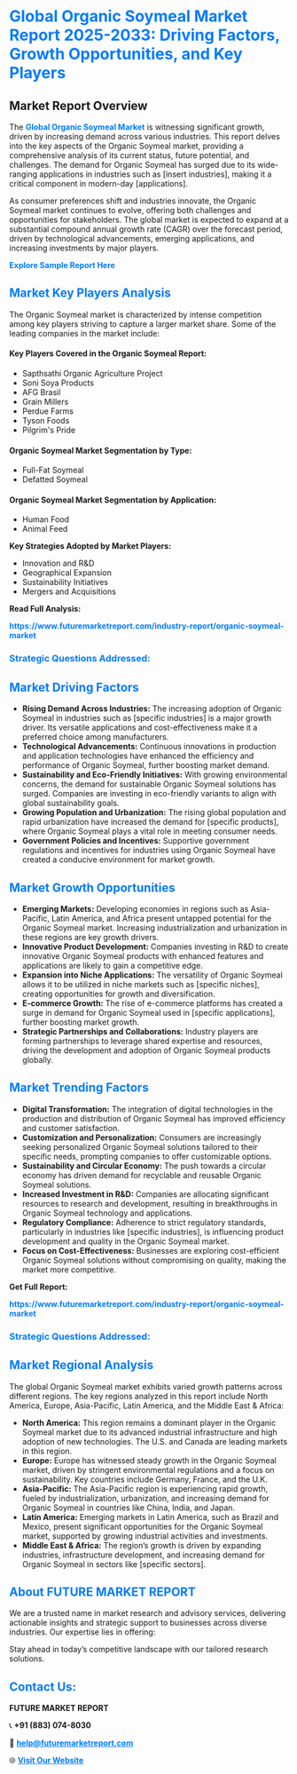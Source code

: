 <h1 style="color: #007BFF;">Global Organic Soymeal Market Report 2025-2033: Driving Factors, Growth Opportunities, and Key Players</h1>

<section id="overview">
<h2>Market Report Overview</h2>
<p>The <a href="https://www.futuremarketreport.com/industry-report/organic-soymeal-market" style="color: #007BFF; text-decoration: none;"><strong>Global Organic Soymeal Market</strong></a> is witnessing significant growth, driven by increasing demand across various industries. This report delves into the key aspects of the Organic Soymeal market, providing a comprehensive analysis of its current status, future potential, and challenges. The demand for Organic Soymeal has surged due to its wide-ranging applications in industries such as [insert industries], making it a critical component in modern-day [applications].</p>
<p>As consumer preferences shift and industries innovate, the Organic Soymeal market continues to evolve, offering both challenges and opportunities for stakeholders. The global market is expected to expand at a substantial compound annual growth rate (CAGR) over the forecast period, driven by technological advancements, emerging applications, and increasing investments by major players.</p>
</section>

<section id="overview">
<p><a href="https://www.futuremarketreport.com/request-sample/reportId=63782" style="color: #007BFF; text-decoration: none;"><strong>Explore Sample Report Here</strong></a></p>
</section>

<section id="key-players">
<h2 style="color: #007BFF;">Market Key Players Analysis</h2>
<p>The Organic Soymeal market is characterized by intense competition among key players striving to capture a larger market share. Some of the leading companies in the market include:</p>
<h4>Key Players Covered in the Organic Soymeal Report:</h4>
<ul><li>Sapthsathi Organic Agriculture Project</li><li>Soni Soya Products</li><li>AFG Brasil</li><li>Grain Millers</li><li>Perdue Farms</li><li>Tyson Foods</li><li>Pilgrim&#039;s Pride</li></ul>
<h4>Organic Soymeal Market Segmentation by Type:</h4>
<ul><li>Full-Fat Soymeal</li><li>Defatted Soymeal</li></ul>

<h4>Organic Soymeal Market Segmentation by Application:</h4>
<ul><li>Human Food</li><li>Animal Feed</li></ul>
<p><strong>Key Strategies Adopted by Market Players:</strong></p>
<ul>
<li>Innovation and R&D</li>
<li>Geographical Expansion</li>
<li>Sustainability Initiatives</li>
<li>Mergers and Acquisitions</li>
</ul>
</section>

<section>
<p><strong>Read Full Analysis: </strong></p><a href="https://www.futuremarketreport.com/industry-report/organic-soymeal-market" style="color: #007BFF; text-decoration: none;"><strong>https://www.futuremarketreport.com/industry-report/organic-soymeal-market</strong></a>
<h3 style="color: #007BFF;">Strategic Questions Addressed:</h3>
</section>

<section id="driving-factors">
<h2 style="color: #007BFF;">Market Driving Factors</h2>
<ul>
<li><strong>Rising Demand Across Industries:</strong> The increasing adoption of Organic Soymeal in industries such as [specific industries] is a major growth driver. Its versatile applications and cost-effectiveness make it a preferred choice among manufacturers.</li>
<li><strong>Technological Advancements:</strong> Continuous innovations in production and application technologies have enhanced the efficiency and performance of Organic Soymeal, further boosting market demand.</li>
<li><strong>Sustainability and Eco-Friendly Initiatives:</strong> With growing environmental concerns, the demand for sustainable Organic Soymeal solutions has surged. Companies are investing in eco-friendly variants to align with global sustainability goals.</li>
<li><strong>Growing Population and Urbanization:</strong> The rising global population and rapid urbanization have increased the demand for [specific products], where Organic Soymeal plays a vital role in meeting consumer needs.</li>
<li><strong>Government Policies and Incentives:</strong> Supportive government regulations and incentives for industries using Organic Soymeal have created a conducive environment for market growth.</li>
</ul>
</section>

<section id="growth-opportunities">
<h2 style="color: #007BFF;">Market Growth Opportunities</h2>
<ul>
<li><strong>Emerging Markets:</strong> Developing economies in regions such as Asia-Pacific, Latin America, and Africa present untapped potential for the Organic Soymeal market. Increasing industrialization and urbanization in these regions are key growth drivers.</li>
<li><strong>Innovative Product Development:</strong> Companies investing in R&D to create innovative Organic Soymeal products with enhanced features and applications are likely to gain a competitive edge.</li>
<li><strong>Expansion into Niche Applications:</strong> The versatility of Organic Soymeal allows it to be utilized in niche markets such as [specific niches], creating opportunities for growth and diversification.</li>
<li><strong>E-commerce Growth:</strong> The rise of e-commerce platforms has created a surge in demand for Organic Soymeal used in [specific applications], further boosting market growth.</li>
<li><strong>Strategic Partnerships and Collaborations:</strong> Industry players are forming partnerships to leverage shared expertise and resources, driving the development and adoption of Organic Soymeal products globally.</li>
</ul>
</section>

<section id="trending-factors">
<h2 style="color: #007BFF;">Market Trending Factors</h2>
<ul>
<li><strong>Digital Transformation:</strong> The integration of digital technologies in the production and distribution of Organic Soymeal has improved efficiency and customer satisfaction.</li>
<li><strong>Customization and Personalization:</strong> Consumers are increasingly seeking personalized Organic Soymeal solutions tailored to their specific needs, prompting companies to offer customizable options.</li>
<li><strong>Sustainability and Circular Economy:</strong> The push towards a circular economy has driven demand for recyclable and reusable Organic Soymeal solutions.</li>
<li><strong>Increased Investment in R&D:</strong> Companies are allocating significant resources to research and development, resulting in breakthroughs in Organic Soymeal technology and applications.</li>
<li><strong>Regulatory Compliance:</strong> Adherence to strict regulatory standards, particularly in industries like [specific industries], is influencing product development and quality in the Organic Soymeal market.</li>
<li><strong>Focus on Cost-Effectiveness:</strong> Businesses are exploring cost-efficient Organic Soymeal solutions without compromising on quality, making the market more competitive.</li>
</ul>
</section>

<section>
<p><strong>Get Full Report: </strong></p><a href="https://www.futuremarketreport.com/industry-report/organic-soymeal-market" style="color: #007BFF; text-decoration: none;"><strong>https://www.futuremarketreport.com/industry-report/organic-soymeal-market</strong></a>
<h3 style="color: #007BFF;">Strategic Questions Addressed:</h3>
</section>


<section id="regional-analysis">
<h2 style="color: #007BFF;">Market Regional Analysis</h2>
<p>The global Organic Soymeal market exhibits varied growth patterns across different regions. The key regions analyzed in this report include North America, Europe, Asia-Pacific, Latin America, and the Middle East & Africa:</p>
<ul>
<li><strong>North America:</strong> This region remains a dominant player in the Organic Soymeal market due to its advanced industrial infrastructure and high adoption of new technologies. The U.S. and Canada are leading markets in this region.</li>
<li><strong>Europe:</strong> Europe has witnessed steady growth in the Organic Soymeal market, driven by stringent environmental regulations and a focus on sustainability. Key countries include Germany, France, and the U.K.</li>
<li><strong>Asia-Pacific:</strong> The Asia-Pacific region is experiencing rapid growth, fueled by industrialization, urbanization, and increasing demand for Organic Soymeal in countries like China, India, and Japan.</li>
<li><strong>Latin America:</strong> Emerging markets in Latin America, such as Brazil and Mexico, present significant opportunities for the Organic Soymeal market, supported by growing industrial activities and investments.</li>
<li><strong>Middle East & Africa:</strong> The region’s growth is driven by expanding industries, infrastructure development, and increasing demand for Organic Soymeal in sectors like [specific sectors].</li>
</ul>
</section>

<footer>
<h2 style="color: #007BFF;">About FUTURE MARKET REPORT</h2>
<p>We are a trusted name in market research and advisory services, delivering actionable insights and strategic support to businesses across diverse industries. Our expertise lies in offering:</p>

<p>Stay ahead in today’s competitive landscape with our tailored research solutions.</p>

<h2 style="color: #007BFF;">Contact Us:</h2>
<p><strong>FUTURE MARKET REPORT</strong></p>
<p>📞 <strong>+91 (883) 074-8030</strong></p>
<p>📧 <strong><a href="mailto:help@futuremarketreport.com" style="color: #007BFF;">help@futuremarketreport.com</a></strong></p>
<p>🌐 <strong><a href="https://www.futuremarketreport.com/" style="color: #007BFF;">Visit Our Website</a></strong></p>
</footer>